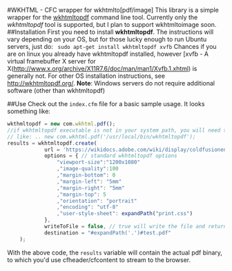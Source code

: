 #WKHTML - CFC wrapper for wkhtmlto[pdf/image]
This library is a simple wrapper for the [wkhtmltopdf](http://wkhtmltopdf.org/) command line tool. Currently only the _wkhtmltopdf_ tool is supported, but I plan to support wkhtmltoimage soon.
##Installation
First you need to install __wkhtmltopdf__.  The instructions will vary depending on your OS, but for those lucky enough to run Ubuntu servers, just do:
` sudo apt-get install wkhtmltopdf xvfb`
Chances if you are on linux you already have wkhtmltopdf installed, however [xvfb - A virtual framebuffer X server for X(http://www.x.org/archive/X11R7.6/doc/man/man1/Xvfb.1.xhtml) is generally not.
For other OS installation instructions, see http://wkhtmltopdf.org/.
__Note__: Windows servers do not require additional software (other than wkhtmltopdf)

##Use
Check out the `index.cfm` file for a basic sample usage. It looks something like:
```javascript
wkthmltopdf = new com.wkhtml.pdf(); 
//if wkhtmltopdf executable is not in your system path, you will need to pass it in
// like: .. new com.wkhtml.pdf('/usr/local/bin/wkhtmltopdf');
results = wkhtmltopdf.create(
            url = 'https://wikidocs.adobe.com/wiki/display/coldfusionen/Home',            
            options = { // standard wkhtmltopdf options
                "viewport-size":"1200x1080"
                ,"image-quality":100
                ,"margin-bottom": 0
                ,"margin-left": "5mm"
                ,"margin-right": "5mm"
                ,"margin-top": 5
                ,"orientation": "portrait"
                ,"encoding": "utf-8"
                ,"user-style-sheet": expandPath("print.css")
            },
            writeToFile = false, // true will write the file and return a struct containing the path (and other info)
            destination = "#expandPath('.')#test.pdf"
    );
```
With the above code, the `results` variable will contain the actual pdf binary, to which you'd use cfheader/cfcontent to stream to the browser.